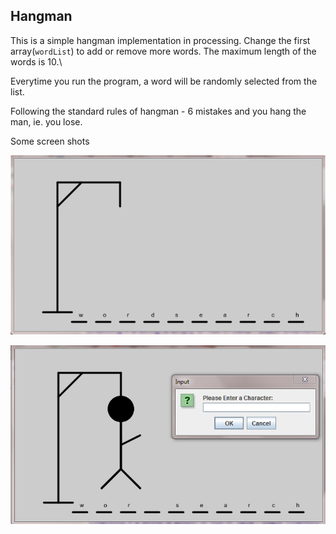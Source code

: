## Hangman 

This is a simple hangman implementation in processing. Change the first array(`wordList`) to add or remove more words. The maximum length of the words is 10.\

Everytime you run the program, a word will be randomly selected from the list. 

Following the standard rules of hangman - 6 mistakes and you hang the man, ie. you lose.

Some screen shots

![Initial Screen](./img1.png)

![While playing](./img2.png)

